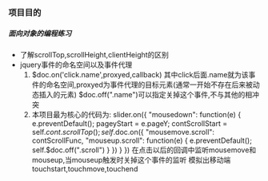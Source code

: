 ### 项目目的
##### 面向对象的编程练习
  - 了解scrollTop,scrollHeight,clientHeight的区别
  - jquery事件的命名空间以及事件代理
    1. $doc.on('click.name',proxyed,callback)
     其中click后面.name就为该事件的命名空间,proxyed为事件代理的目标元素(通常一开始不存在后来被动态插入的元素)
     $doc.off(".name")可以指定关掉这个事件,不与其他的相冲突
    2. 本项目最为核心的代码为:
       slider.on({
           "mousedown": function(e) {
               e.preventDefault();
               pageyStart = e.pageY;
               contScrollStart = self.$cont.scrollTop();
               self.$doc.on({
                   "mousemove.scroll": contScrollFunc,
                   "mouseup.scroll": function(e) {
                       e.preventDefault();
                       self.$doc.off(".scroll")
                   }
               })
           }
       })
       在点击以后的回调中监听mousemove和mouseup,当mouseup触发时关掉这个事件的监听
       模拟出移动端touchstart,touchmove,touchend
